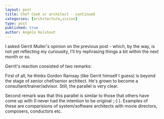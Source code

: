 ```yaml
---
layout: post
title: Chef Cook or architect - continued
categories: [architecture,vision]
type: post
published: true
author: Angelo Hulshout
---
```


I asked Gerrit Muller's opinion on the previous post - which, by the way, is
not yet reflecting my curiousity, I'll try rephrasing things a bit within the
next month or so.

Gerrit's reaction consisted of two remarks:

First of all, he thinks Gordon Ramsay (like Gerrit himself I guess) is beyond
the stage of senior chef/senior architect. He's grown to become a
consultant/trainer/advisor. Still, the parallel is very clear.

Second remark was that this parallel is similar to those that others have come
up with (I never had the intention to be original ;-) ). Examples of these are
comparisions of system/software architects with movie directors, composers,
conductors etc.


